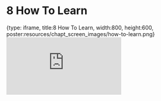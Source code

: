 # 8 How To Learn
 
{type: iframe, title:8 How To Learn, width:800, height:600, poster:resources/chapt_screen_images/how-to-learn.png}
![](https://datatrail-jhu.github.io/DataTrail_ReOrg/no_toc/how-to-learn.html)
 

 
